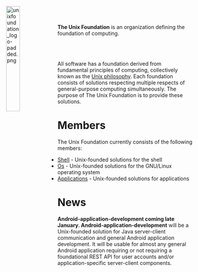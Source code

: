 
<img src='https://raw.githubusercontent.com/unixfoundation/home/images/unixfoundation_logo-padded.png' width='27%' align='left' alt='unixfoundation_logo-padded.png'>
<br><br>

**The Unix Foundation** is an organization defining the foundation of computing.
<br><br><br><br>

All software has a foundation derived from fundamental principles of computing, collectively known as the [Unix philosophy](http://www.linfo.org/unix_philosophy.html). Each foundation consists of solutions respecting multiple respects of general-purpose computing simultaneously. The purpose of The Unix Foundation is to provide these solutions.

# Members

The Unix Foundation currently consists of the following members:

* [Shell](https://github.com/unixfoundation/shell) -  Unix-founded solutions for the shell
* [Os](https://github.com/unixfoundation/os) - Unix-founded solutions for the GNU/Linux operating system
* [Applications](https://github.com/unixfoundation/applications) - Unix-founded solutions for applications

# News

**Android-application-development coming late January. Android-application-development** will be a Unix-founded solution for Java server-client communication and general Android application development. It will be usable for almost any general Android application requiring or not requiring a foundational REST API for user accounts and/or application-specific server-client components.

